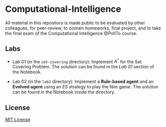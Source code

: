 # Computational-Intelligence
All material in this repository is made public to be evaluated by other colleagues, for peer-review, to contain homeworks, final project, and to take the final exam of the Computational Intelligence @PoliTo course.

## Labs
- Lab 01 (in the `set-covering` directory): Implement $A^*$ for the Set Covering Problem. The solution can be found in the _Lab 01_ section of the Notebook.

- Lab 02 (in the `lab2` directory): Implement a **Rule-based agent** and an **Evolved agent** using an _ES_ strategy to play the Nim game. The solution can be found in the Notebook inside the directory.

## License
[MIT License](LICENSE)
